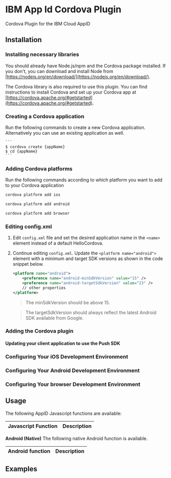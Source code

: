 <!---
   Licensed Materials - Property of IBM

   (C) Copyright 2016 IBM Corp.

   Unless required by applicable law or agreed to in writing, software
   distributed under the License is distributed on an "AS IS" BASIS,
   WITHOUT WARRANTIES OR CONDITIONS OF ANY KIND, either express or implied.
   See the License for the specific language governing permissions and
   limitations under the License.
-->

# IBM App Id Cordova Plugin

Cordova Plugin for the IBM Cloud AppID

## Installation

### Installing necessary libraries

You should already have Node.js/npm and the Cordova package installed. If you don't, you can download and install Node from [https://nodejs.org/en/download/](https://nodejs.org/en/download/).

The Cordova library is also required to use this plugin. You can find instructions to install Cordova and set up your Cordova app at [https://cordova.apache.org/#getstarted](https://cordova.apache.org/#getstarted).

### Creating a Cordova application

Run the following commands to create a new Cordova application. Alternatively you can use an existing application as well. 

	```
	$ cordova create {appName}
	$ cd {appName}
	```

### Adding Cordova platforms

Run the following commands according to which platform you want to add to your Cordova application

```Bash
cordova platform add ios

cordova platform add android

cordova platform add browser
```

### Editing config.xml

1. Edit `config.xml` file and set the desired application name in the `<name>` element instead of a default HelloCordova.

	
2. Continue editing `config.xml`. Update the `<platform name="android">` element with a minimum and target SDK versions as shown in the code snippet below.

	```XML
	<platform name="android">
		<preference name="android-minSdkVersion" value="15" />
		<preference name="android-targetSdkVersion" value="23" />
		// other properties
	</platform>
	```

	> The minSdkVersion should be above 15.
	
	> The targetSdkVersion should always reflect the latest Android SDK available from Google.

### Adding the Cordova plugin



#### Updating your client application to use the Push SDK

### Configuring Your iOS Development Environment



### Configuring Your Android Development Environment



### Configuring Your browser Development Environment




## Usage

The following AppID Javascript functions are available:

Javascript Function | Description
--- | ---

**Android (Native)**
The following native Android function is available.

 Android function | Description
--- | ---


## Examples


